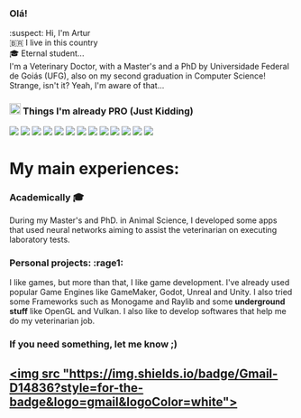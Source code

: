 ### Olá!

:suspect: Hi, I'm Artur\
🇧🇷 I live in this country\
🎓 Eternal student... \
I'm a Veterinary Doctor, with a Master's and a PhD by Universidade Federal de Goiás (UFG), also on my second graduation in Computer Science!\
Strange, isn't it? Yeah, I'm aware of that...

### <img src="https://media2.giphy.com/media/QssGEmpkyEOhBCb7e1/giphy.gif?cid=ecf05e47a0n3gi1bfqntqmob8g9aid1oyj2wr3ds3mg700bl&rid=giphy.gif" width='20px' height='20px'> Things I'm already PRO (Just Kidding)
<div>
<p align="left">
  <a href="https://github.com/rutradam"><img src="https://img.shields.io/badge/C/C++-00599C?style=for-the-badge&logo=cplusplus&logoColor=white"/></a>
  <a href="https://github.com/rutradam"><img src="https://img.shields.io/badge/Darknet_YOLO-00FFFF?style=for-the-badge&logo=yolo&logoColor=black"/></a>
  <a href="https://github.com/rutradam"><img src="https://img.shields.io/badge/Dart-00FFFF?style=for-the-badge&logo=yolo&logoColor=black"/></a>
  <a href="https://github.com/rutradam"><img src="https://img.shields.io/badge/OpenCV-5C3EE8?style=for-the-badge&logo=opencv&logoColor=white"/></a>
  <a href="https://github.com/rutradam"><img src="https://img.shields.io/badge/Python-3776AB?style=for-the-badge&logo=python&logoColor=white"/></a>
  <a href="https://github.com/rutradam"><img src="https://img.shields.io/badge/HTML5-E34F26?style=for-the-badge&logo=html5&logoColor=white"/></a>
  <a href="https://github.com/rutradam"><img src="https://img.shields.io/badge/CSS3-1572B6?style=for-the-badge&logo=css3&logoColor=white"/></a>
  <a href="https://github.com/rutradam"><img src="https://img.shields.io/badge/JavaScript-F7DF1E?style=for-the-badge&logo=javascript&logoColor=black"/></a>
  <a href="https://github.com/rutradam"><img src="https://img.shields.io/badge/Java-ED8B00?style=for-the-badge&logo=oracle&logoColor=black"/></a>
  <a href="https://github.com/rutradam"><img src="https://img.shields.io/badge/Linux-FCC624?style=for-the-badge&logo=linux&logoColor=black"/></a>
  <a href="https://github.com/rutradam"><img src="https://img.shields.io/badge/Gamemaker-000000?style=for-the-badge&logo=gamemaker&logoColor=white"/></a>
  <a href="https://github.com/rutradam"><img src="https://img.shields.io/badge/MonoGame-E73C00?style=for-the-badge&logo=monogame&logoColor=white"/></a>
  <a href="https://github.com/rutradam"><img src="https://img.shields.io/badge/C%23-239120?style=for-the-badge&logo=csharp&logoColor=white"/></a>
</p>
</div>

# My main experiences:

### Academically 🎓 
During my Master's and PhD. in Animal Science, I developed some apps that used neural networks aiming to assist the veterinarian on executing laboratory tests.



### Personal projects: :rage1:
I like games, but more than that, I like game development. I've already used popular Game Engines like GameMaker, Godot, Unreal and Unity. I also tried some Frameworks such as Monogame and Raylib and some <b>underground stuff</b> like OpenGL and Vulkan.
I also like to develop softwares that help me do my veterinarian job.

### If you need something, let me know ;) 
##   <a href="mailto:drarturtrindade@gmail.com?subject=Came from you Github profile"/><img src "https://img.shields.io/badge/Gmail-D14836?style=for-the-badge&logo=gmail&logoColor=white"></a>







